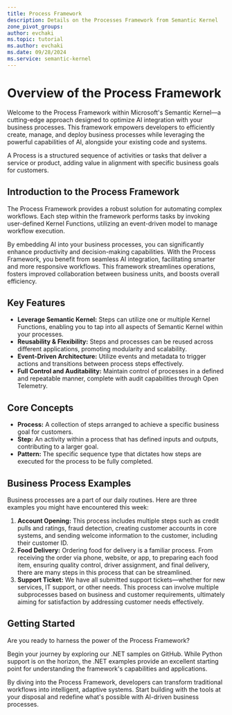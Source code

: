 ```yaml
---
title: Process Framework
description: Details on the Processes Framework from Semantic Kernel
zone_pivot_groups:  
author: evchaki            
ms.topic: tutorial
ms.author: evchaki   
ms.date: 09/28/2024
ms.service: semantic-kernel
---
```


# Overview of the Process Framework

Welcome to the Process Framework within Microsoft's Semantic Kernel—a cutting-edge approach designed to optimize AI integration with your business processes. This framework empowers developers to efficiently create, manage, and deploy business processes while leveraging the powerful capabilities of AI, alongside your existing code and systems.

A Process is a structured sequence of activities or tasks that deliver a service or product, adding value in alignment with specific business goals for customers.


## Introduction to the Process Framework

The Process Framework provides a robust solution for automating complex workflows. Each step within the framework performs tasks by invoking user-defined Kernel Functions, utilizing an event-driven model to manage workflow execution.

By embedding AI into your business processes, you can significantly enhance productivity and decision-making capabilities. With the Process Framework, you benefit from seamless AI integration, facilitating smarter and more responsive workflows. This framework streamlines operations, fosters improved collaboration between business units, and boosts overall efficiency.


## Key Features

- **Leverage Semantic Kernel:** Steps can utilize one or multiple Kernel Functions, enabling you to tap into all aspects of Semantic Kernel within your processes.
- **Reusability & Flexibility:** Steps and processes can be reused across different applications, promoting modularity and scalability.
- **Event-Driven Architecture:** Utilize events and metadata to trigger actions and transitions between process steps effectively.
- **Full Control and Auditability:** Maintain control of processes in a defined and repeatable manner, complete with audit capabilities through Open Telemetry.


## Core Concepts

- **Process:** A collection of steps arranged to achieve a specific business goal for customers.
- **Step:** An activity within a process that has defined inputs and outputs, contributing to a larger goal.
- **Pattern:** The specific sequence type that dictates how steps are executed for the process to be fully completed.


## Business Process Examples

Business processes are a part of our daily routines. Here are three examples you might have encountered this week:

1. **Account Opening:** This process includes multiple steps such as credit pulls and ratings, fraud detection, creating customer accounts in core systems, and sending welcome information to the customer, including their customer ID.
2. **Food Delivery:** Ordering food for delivery is a familiar process. From receiving the order via phone, website, or app, to preparing each food item, ensuring quality control, driver assignment, and final delivery, there are many steps in this process that can be streamlined.
3. **Support Ticket:** We have all submitted support tickets—whether for new services, IT support, or other needs. This process can involve multiple subprocesses based on business and customer requirements, ultimately aiming for satisfaction by addressing customer needs effectively.


## Getting Started

Are you ready to harness the power of the Process Framework?

Begin your journey by exploring our .NET samples on GitHub. While Python support is on the horizon, the .NET examples provide an excellent starting point for understanding the framework's capabilities and applications.




By diving into the Process Framework, developers can transform traditional workflows into intelligent, adaptive systems. Start building with the tools at your disposal and redefine what's possible with AI-driven business processes.
